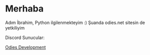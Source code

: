 # Merhaba

Adım İbrahim, Python ilgilenmekteyim :) Şuanda odies.net sitesin de yetkiliyim

Discord Sunucular:

[Odies Development](https://discord.gg/BjeCuZM44S)

<!---
ibrahimbkt-com/ibrahimbkt-com is a ✨ special ✨ repository because its `README.md` (this file) appears on your GitHub profile.
You can click the Preview link to take a look at your changes.
--->
